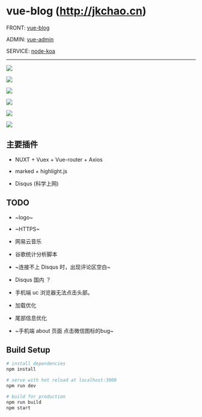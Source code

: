 # vue-blog (http://jkchao.cn)

FRONT: [vue-blog](https://github.com/jkchao/vue-blog)

ADMIN: [vue-admin](https://github.com/jkchao/vue-admin)

SERVICE: [node-koa](https://github.com/jkchao/node-koa)

---

![](https://github.com/jkchao/vue-blog/raw/master/images/1.png)

![](https://github.com/jkchao/vue-blog/raw/master/images/2.png)

![](https://github.com/jkchao/vue-blog/raw/master/images/3.png)

![](https://github.com/jkchao/vue-blog/raw/master/images/4.png)

![](https://github.com/jkchao/vue-blog/raw/master/images/5.png)

![](https://github.com/jkchao/vue-blog/raw/master/images/6.png)



## 主要插件

 - NUXT + Vuex + Vue-router + Axios

 - marked + highlight.js
 
 - Disqus (科学上网)

 
## TODO

- ~logo~

- ~HTTPS~

- 网易云音乐

- 谷歌统计分析脚本

- ~连接不上 Disqus 时，出现评论区空白~

- Disqus 国内 ？

- 手机端 uc 浏览器无法点击头部。

- 加载优化

- 尾部信息优化

- ~手机端 about 页面 点击微信图标的bug~


## Build Setup

``` bash
# install dependencies
npm install

# serve with hot reload at localhost:3000
npm run dev

# build for production
npm run build
npm start

```



